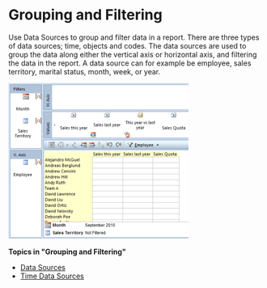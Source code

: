 # Grouping and Filtering

Use Data Sources to group and filter data in a report. There are three types of data sources; time, objects and codes. The data sources are used to group the data along either the vertical axis or horizontal axis, and filtering the data in the report. A data source can for example be employee, sales territory, marital status, month, week, or year.

![IDBDA40DB426EF4D1C.ID369FEFEB39724DE9.png](media/IDBDA40DB426EF4D1C.ID369FEFEB39724DE9.png)

**Topics in "Grouping and Filtering"**
* [Data Sources](grouping-and-filtering/data-sources.md)
* [Time Data Sources](grouping-and-filtering/time-data-sources.md)